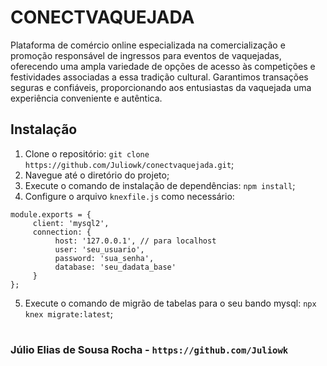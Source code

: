 # CONECTVAQUEJADA

Plataforma de comércio online especializada na comercialização e promoção responsável de ingressos para eventos de vaquejadas, oferecendo uma ampla variedade de opções de acesso às competições e festividades associadas a essa tradição cultural. Garantimos transações seguras e confiáveis, proporcionando aos entusiastas da vaquejada uma experiência conveniente e autêntica.

## Instalação

1. Clone o repositório: `git clone https://github.com/Juliowk/conectvaquejada.git`;
2. Navegue até o diretório do projeto;
3. Execute o comando de instalação de dependências: `npm install`;
4. Configure o arquivo `knexfile.js` como necessário:

```
module.exports = {
     client: 'mysql2',
     connection: {
          host: '127.0.0.1', // para localhost
          user: 'seu_usuario',
          password: 'sua_senha',
          database: 'seu_dadata_base'
     }
};
```

5. Execute o comando de migrão de tabelas para o seu bando mysql: `npx knex migrate:latest`;

#
### Júlio Elias de Sousa Rocha - `https://github.com/Juliowk`